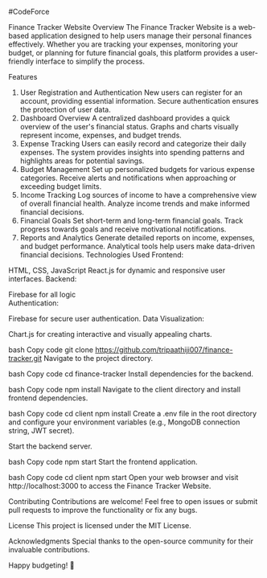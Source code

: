 #CodeForce

Finance Tracker Website
Overview
The Finance Tracker Website is a web-based application designed to help users manage their personal finances effectively. Whether you are tracking your expenses, monitoring your budget, or planning for future financial goals, this platform provides a user-friendly interface to simplify the process.

Features
1. User Registration and Authentication
New users can register for an account, providing essential information.
Secure authentication ensures the protection of user data.
2. Dashboard Overview
A centralized dashboard provides a quick overview of the user's financial status.
Graphs and charts visually represent income, expenses, and budget trends.
3. Expense Tracking
Users can easily record and categorize their daily expenses.
The system provides insights into spending patterns and highlights areas for potential savings.
4. Budget Management
Set up personalized budgets for various expense categories.
Receive alerts and notifications when approaching or exceeding budget limits.
5. Income Tracking
Log sources of income to have a comprehensive view of overall financial health.
Analyze income trends and make informed financial decisions.
6. Financial Goals
Set short-term and long-term financial goals.
Track progress towards goals and receive motivational notifications.
7. Reports and Analytics
Generate detailed reports on income, expenses, and budget performance.
Analytical tools help users make data-driven financial decisions.
Technologies Used
Frontend:

HTML, CSS, JavaScript
React.js for dynamic and responsive user interfaces.
Backend:

Firebase for all logic  
Authentication:

Firebase for secure user authentication.
Data Visualization:

Chart.js for creating interactive and visually appealing charts.


bash
Copy code
git clone https://github.com/tripaathiji007/finance-tracker.git
Navigate to the project directory.

bash
Copy code
cd finance-tracker
Install dependencies for the backend.

bash
Copy code
npm install
Navigate to the client directory and install frontend dependencies.

bash
Copy code
cd client npm install
Create a .env file in the root directory and configure your environment variables (e.g., MongoDB connection string, JWT secret).

Start the backend server.

bash
Copy code
npm start
Start the frontend application.

bash
Copy code
cd client npm start
Open your web browser and visit http://localhost:3000 to access the Finance Tracker Website.

Contributing
Contributions are welcome! Feel free to open issues or submit pull requests to improve the functionality or fix any bugs.

License
This project is licensed under the MIT License.

Acknowledgments
Special thanks to the open-source community for their invaluable contributions.

Happy budgeting! 🚀
